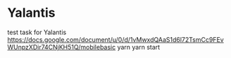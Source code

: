 # Yalantis
test task for Yalantis https://docs.google.com/document/u/0/d/1vMwxdQAaS1d6l72TsmCc9FEvWUnpzXDir74CNjKH51Q/mobilebasic
yarn
yarn start 
